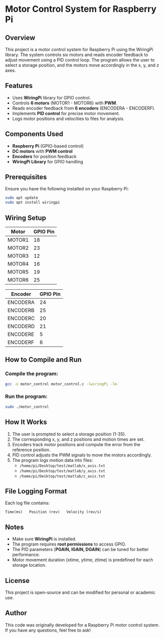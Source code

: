 # Motor Control System for Raspberry Pi

## Overview
This project is a motor control system for Raspberry Pi using the WiringPi library. The system controls six motors and reads encoder feedback to adjust movement using a PID control loop. The program allows the user to select a storage position, and the motors move accordingly in the x, y, and z axes.

## Features
- Uses **WiringPi** library for GPIO control.
- Controls **6 motors** (MOTOR1 - MOTOR6) with **PWM**.
- Reads encoder feedback from **6 encoders** (ENCODERA - ENCODERF).
- Implements **PID control** for precise motor movement.
- Logs motor positions and velocities to files for analysis.

## Components Used
- **Raspberry Pi** (GPIO-based control)
- **DC motors** with **PWM control**
- **Encoders** for position feedback
- **WiringPi Library** for GPIO handling

## Prerequisites
Ensure you have the following installed on your Raspberry Pi:

```sh
sudo apt update
sudo apt install wiringpi
```

## Wiring Setup
| Motor | GPIO Pin |
|--------|------------|
| MOTOR1 | 18 |
| MOTOR2 | 23 |
| MOTOR3 | 12 |
| MOTOR4 | 16 |
| MOTOR5 | 19 |
| MOTOR6 | 25 |

| Encoder | GPIO Pin |
|--------|------------|
| ENCODERA | 24 |
| ENCODERB | 25 |
| ENCODERC | 20 |
| ENCODERD | 21 |
| ENCODERE | 5 |
| ENCODERF | 6 |

## How to Compile and Run
### **Compile the program:**
```sh
gcc -o motor_control motor_control.c -lwiringPi -lm
```

### **Run the program:**
```sh
sudo ./motor_control
```

## How It Works
1. The user is prompted to select a storage position (1-35).
2. The corresponding x, y, and z positions and motion times are set.
3. Encoders track motor positions and compute the error from the reference position.
4. PID control adjusts the PWM signals to move the motors accordingly.
5. The program logs motion data into files:
   - `/home/pi/Desktop/test/matlab/x_axis.txt`
   - `/home/pi/Desktop/test/matlab/y_axis.txt`
   - `/home/pi/Desktop/test/matlab/z_axis.txt`

## File Logging Format
Each log file contains:
```
Time(ms)   Position (rev)   Velocity (rev/s)
```

## Notes
- Make sure **WiringPi** is installed.
- The program requires **root permissions** to access GPIO.
- The PID parameters (**PGAIN, IGAIN, DGAIN**) can be tuned for better performance.
- Motor movement duration (xtime, ytime, ztime) is predefined for each storage location.

## License
This project is open-source and can be modified for personal or academic use.

## Author
This code was originally developed for a Raspberry Pi motor control system. If you have any questions, feel free to ask!
